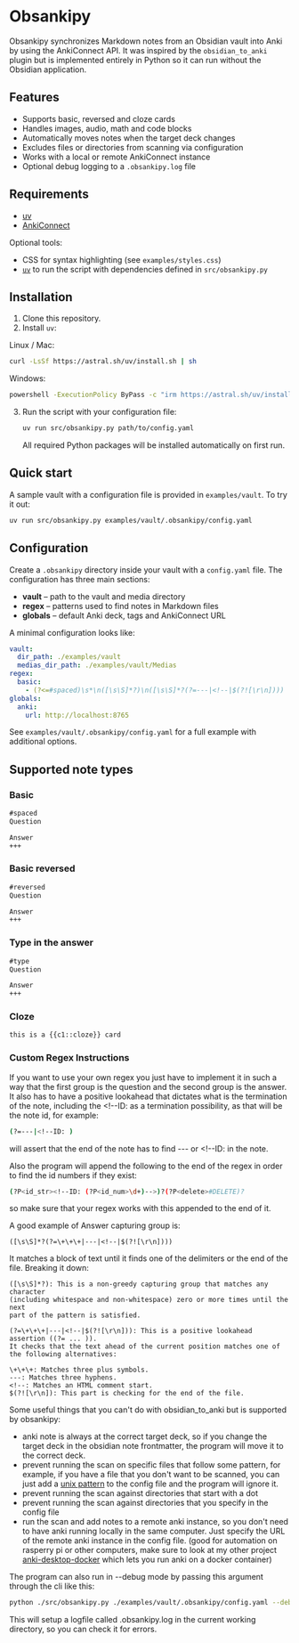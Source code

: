 # Obsankipy

Obsankipy synchronizes Markdown notes from an Obsidian vault into Anki by using the AnkiConnect API. It was inspired by the `obsidian_to_anki` plugin but is implemented entirely in Python so it can run without the Obsidian application.

## Features

- Supports basic, reversed and cloze cards
- Handles images, audio, math and code blocks
- Automatically moves notes when the target deck changes
- Excludes files or directories from scanning via configuration
- Works with a local or remote AnkiConnect instance
- Optional debug logging to a `.obsankipy.log` file

## Requirements

- [uv](https://docs.astral.sh/uv/getting-started/installation/)
- [AnkiConnect](https://foosoft.net/projects/anki-connect/)

Optional tools:

- CSS for syntax highlighting (see `examples/styles.css`)
- [`uv`](https://github.com/astral-sh/uv) to run the script with dependencies defined in `src/obsankipy.py`

## Installation

1. Clone this repository.
2. Install `uv`:

Linux / Mac:
   ```bash
curl -LsSf https://astral.sh/uv/install.sh | sh
   ```

Windows:
   ```bash
powershell -ExecutionPolicy ByPass -c "irm https://astral.sh/uv/install.ps1 | iex"
   ```

3. Run the script with your configuration file:
   ```bash
   uv run src/obsankipy.py path/to/config.yaml
   ```
   All required Python packages will be installed automatically on first run.

## Quick start

A sample vault with a configuration file is provided in `examples/vault`. To try it out:

```bash
uv run src/obsankipy.py examples/vault/.obsankipy/config.yaml
```

## Configuration

Create a `.obsankipy` directory inside your vault with a `config.yaml` file. The configuration has three main sections:

- **vault** – path to the vault and media directory
- **regex** – patterns used to find notes in Markdown files
- **globals** – default Anki deck, tags and AnkiConnect URL

A minimal configuration looks like:

```yaml
vault:
  dir_path: ./examples/vault
  medias_dir_path: ./examples/vault/Medias
regex:
  basic:
    - (?<=#spaced)\s*\n([\s\S]*?)\n([\s\S]*?(?=---|<!--|$(?![\r\n])))
globals:
  anki:
    url: http://localhost:8765
```

See `examples/vault/.obsankipy/config.yaml` for a full example with additional options.

## Supported note types

### Basic
```markdown
#spaced
Question

Answer
+++
```

### Basic reversed
```markdown
#reversed
Question

Answer
+++
```

### Type in the answer
```markdown
#type
Question

Answer
+++
```

### Cloze
```markdown
this is a {{c1::cloze}} card
```
### Custom Regex Instructions
If you want to use your own regex you just have to implement it in such a way that
the first group is the question and the second group is the answer. It also has to have a
positive lookahead that dictates what is the termination of the note, including
the <!--ID: as a termination possibility, as that will be the note id, for example:
```bash
(?=---|<!--ID: )
```
will assert that the end of the note has to find --- or <!--ID: in the note.

Also the program will append the following to the end of the regex
in order to find the id numbers if they exist:
```bash
(?P<id_str><!--ID: (?P<id_num>\d+)-->)?(?P<delete>#DELETE)?
```
so make sure that your regex works with this appended to the end of it.

A good example of Answer capturing group is:
```regexp
([\s\S]*?(?=\+\+\+|---|<!--|$(?![\r\n])))
```
It matches a block of text until it finds one of the delimiters or the end of the file.
Breaking it down:

```text
([\s\S]*?): This is a non-greedy capturing group that matches any character 
(including whitespace and non-whitespace) zero or more times until the next 
part of the pattern is satisfied.

(?=\+\+\+|---|<!--|$(?![\r\n])): This is a positive lookahead assertion ((?= ... )). 
It checks that the text ahead of the current position matches one of the following alternatives:

\+\+\+: Matches three plus symbols.
---: Matches three hyphens.
<!--: Matches an HTML comment start.
$(?![\r\n]): This part is checking for the end of the file.
```

Some useful things that you can't do with obsidian_to_anki but is supported by obsankipy:
- anki note is always at the correct target deck, so if you change the target deck in the obsidian note frontmatter, the program will move it to the correct deck.
- prevent running the scan on specific files that follow some pattern, for example, if you have a file that you don't want to be scanned, you can just add a [unix pattern](https://docs.python.org/3/library/fnmatch.html) to the config file and the program will ignore it.
- prevent running the scan against directories that start with a dot
- prevent running the scan against directories that you specify in the config file
- run the scan and add notes to a remote anki instance, so you don't need to have anki running locally in the same computer. Just specify the URL of the remote anki instance in the config file. (good for automation on rasperry pi or other computers, make sure to look at my other project [anki-desktop-docker](https://github.com/mlcivilengineer/anki-desktop-docker) which lets you run anki on a docker container)

The program can also run in --debug mode by passing this argument through the cli like this:
```bash
python ./src/obsankipy.py ./examples/vault/.obsankipy/config.yaml --debug
```
This will setup a logfile called .obsankipy.log in the current working directory, so you can check it for errors.
